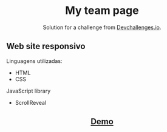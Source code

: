 <h1 align="center">My team page</h1>

<div align="center">
   Solution for a challenge from  <a href="http://devchallenges.io" target="_blank">Devchallenges.io</a>.
</div>

<h2>Web site responsivo</h2>
<p>Linguagens utilizadas:</p>
<ul>
   <li>HTML</li>
   <li>CSS</li>
</ul>
<p>JavaScript library</p>
<ul>
   <li>ScrollReveal</li>
</ul>

<h2 align="center"><a href="https://willianprof.github.io/My-team-page-devChallenges/">Demo</a></h2>
